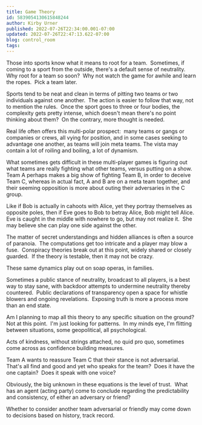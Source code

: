 ```yaml
---
title: Game Theory
id: 5839054130615848244
author: Kirby Urner
published: 2022-07-26T22:34:00.001-07:00
updated: 2022-07-26T22:47:13.622-07:00
blog: control_room
tags: 
---
```


Those into sports know what it means to root for a team.  Sometimes, if coming to a sport from the outside, there's a default sense of neutrality.  Why root for a team so soon?  Why not watch the game for awhile and learn the ropes.  Pick a team later.

Sports tend to be neat and clean in terms of pitting two teams or two individuals against one another.  The action is easier to follow that way, not to mention the rules.  Once the sport goes to three or four bodies, the complexity gets pretty intense, which doesn't mean there's no point thinking about them?  On the contrary, more thought is needed.

Real life often offers this multi-polar prospect:  many teams or gangs or companies or crews, all vying for position, and in some cases seeking to advantage one another, as teams will join meta teams. The vista may contain a lot of roiling and boiling, a lot of dynamism.

What sometimes gets difficult in these multi-player games is figuring out what teams are really fighting what other teams, versus putting on a show.  Team A perhaps makes a big show of fighting Team B, in order to deceive Team C, whereas in actual fact, A and B are on a meta team together, and their seeming opposition is more about outing their adversaries in the C group.

Like if Bob is actually in cahoots with Alice, yet they portray themselves as opposite poles, then if Eve goes to Bob to betray Alice, Bob might tell Alice.  Eve is caught in the middle with nowhere to go, but may not realize it.  She may believe she can play one side against the other.

The matter of secret understandings and hidden alliances is often a source of paranoia.  The computations get too intricate and a player may blow a fuse.  Conspiracy theories break out at this point, widely shared or closely guarded.  If the theory is testable, then it may not be crazy.

These same dynamics play out on soap operas, in families.  

Sometimes a public stance of neutrality, broadcast to all players, is a best way to stay sane, with backdoor attempts to undermine neutrality thereby countered.  Public declarations of transparency open a space for whistle blowers and ongoing revelations.  Exposing truth is more a process more than an end state.

Am I planning to map all this theory to any specific situation on the ground?  Not at this point.  I'm just looking for patterns.  In my minds eye, I'm flitting between situations, some geopolitical, all psychological.

Acts of kindness, without strings attached, no quid pro quo, sometimes come across as confidence building measures.  

Team A wants to reassure Team C that their stance is not adversarial.  That's all find and good and yet who speaks for the team?  Does it have the one captain?  Does it speak with one voice?

Obviously, the big unknown in these equations is the level of trust.  What has an agent (acting party) come to conclude regarding the predictability and consistency, of either an adversary or friend?  

Whether to consider another team adversarial or friendly may come down to decisions based on history, track record.